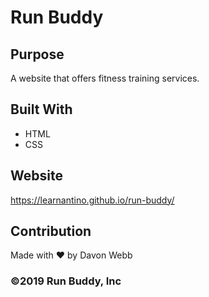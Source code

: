 # Run Buddy

## Purpose
A website that offers fitness training services.

## Built With
* HTML
* CSS

## Website
https://learnantino.github.io/run-buddy/

## Contribution
Made with ♥️ by Davon Webb


### ©2019 Run Buddy, Inc
